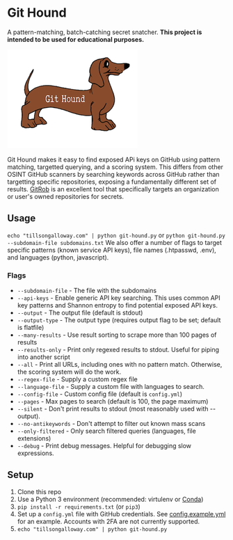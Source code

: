 # Git Hound

A pattern-matching, batch-catching secret snatcher.
**This project is intended to be used for educational purposes.**

![Git Hound](assets/logo.png)

Git Hound makes it easy to find exposed APi keys on GitHub using pattern matching, targetted querying, and a scoring system. This differs from other OSINT GitHub scanners by searching keywords across GitHub rather than targetting specific repositories, exposing a fundamentally different set of results. [GitRob](https://github.com/michenriksen/gitrob) is an excellent tool that specifically targets an organization or user's owned repositories for secrets.

## Usage

`echo "tillsongalloway.com" | python git-hound.py` or `python git-hound.py --subdomain-file subdomains.txt`
We also offer a number of flags to target specific patterns (known service API keys), file names (.htpasswd, .env), and languages (python, javascript).

### Flags

* `--subdomain-file` - The file with the subdomains
* `--api-keys` - Enable generic API key searching. This uses common API key patterns and Shannon entropy to find potential exposed API keys.
* `--output` - The output file (default is stdout)
* `--output-type` - The output type (requires output flag to be set; default is flatfile)
* `--many-results` - Use result sorting to scrape more than 100 pages of results
* `--results-only` - Print only regexed results to stdout. Useful for piping into another script
* `--all` - Print all URLs, including ones with no pattern match. Otherwise, the scoring system will do the work.
* `--regex-file` - Supply a custom regex file
* `--language-file` - Supply a custom file with languages to search.
* `--config-file` - Custom config file (default is `config.yml`)
* `--pages` - Max pages to search (default is 100, the page maximum)
* `--silent` - Don't print results to stdout (most reasonably used with --output).
* `--no-antikeywords` - Don't attempt to filter out known mass scans
* `--only-filtered` - Only search filtered queries (languages, file extensions)
* `--debug` - Print debug messages. Helpful for debugging slow expressions.

## Setup

1. Clone this repo
2. Use a Python 3 environment (recommended: virtulenv or [Conda](https://docs.conda.io/en/latest/))
3. `pip install -r requirements.txt` (or `pip3`)
4. Set up a `config.yml` file with GitHub credentials. See [config.example.yml](config.example.yml) for an example. Accounts with 2FA are not currently supported.
5. `echo "tillsongalloway.com" | python git-hound.py`

